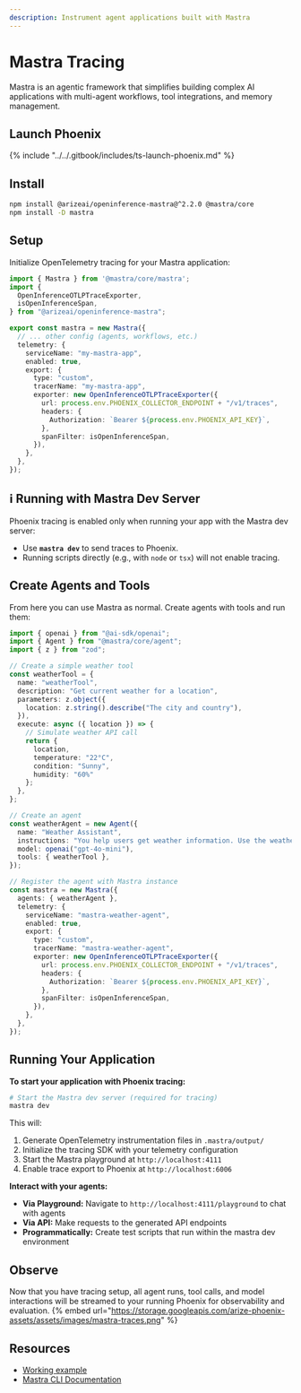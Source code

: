 ```yaml
---
description: Instrument agent applications built with Mastra
---
```


# Mastra Tracing

Mastra is an agentic framework that simplifies building complex AI applications with multi-agent workflows, tool integrations, and memory management.

## Launch Phoenix

{% include "../../.gitbook/includes/ts-launch-phoenix.md" %}

## Install

```bash
npm install @arizeai/openinference-mastra@^2.2.0 @mastra/core
npm install -D mastra 
```

## Setup

Initialize OpenTelemetry tracing for your Mastra application:

```typescript
import { Mastra } from '@mastra/core/mastra';
import {
  OpenInferenceOTLPTraceExporter,
  isOpenInferenceSpan,
} from "@arizeai/openinference-mastra";

export const mastra = new Mastra({
  // ... other config (agents, workflows, etc.)
  telemetry: {
    serviceName: "my-mastra-app",
    enabled: true,
    export: {
      type: "custom",
      tracerName: "my-mastra-app",
      exporter: new OpenInferenceOTLPTraceExporter({
        url: process.env.PHOENIX_COLLECTOR_ENDPOINT + "/v1/traces",
        headers: {
          Authorization: `Bearer ${process.env.PHOENIX_API_KEY}`,
        },
        spanFilter: isOpenInferenceSpan,
      }),
    },
  },
});
```

## ℹ️ Running with Mastra Dev Server

Phoenix tracing is enabled only when running your app with the Mastra dev server:

- Use **`mastra dev`** to send traces to Phoenix.
- Running scripts directly (e.g., with `node` or `tsx`) will not enable tracing.


## Create Agents and Tools

From here you can use Mastra as normal. Create agents with tools and run them:

```typescript
import { openai } from "@ai-sdk/openai";
import { Agent } from "@mastra/core/agent";
import { z } from "zod";

// Create a simple weather tool
const weatherTool = {
  name: "weatherTool",
  description: "Get current weather for a location",
  parameters: z.object({
    location: z.string().describe("The city and country"),
  }),
  execute: async ({ location }) => {
    // Simulate weather API call
    return {
      location,
      temperature: "22°C",
      condition: "Sunny",
      humidity: "60%"
    };
  },
};

// Create an agent
const weatherAgent = new Agent({
  name: "Weather Assistant",
  instructions: "You help users get weather information. Use the weather tool to get current conditions.",
  model: openai("gpt-4o-mini"),
  tools: { weatherTool },
});

// Register the agent with Mastra instance
const mastra = new Mastra({
  agents: { weatherAgent },
  telemetry: {
    serviceName: "mastra-weather-agent",
    enabled: true,
    export: {
      type: "custom",
      tracerName: "mastra-weather-agent",
      exporter: new OpenInferenceOTLPTraceExporter({
        url: process.env.PHOENIX_COLLECTOR_ENDPOINT + "/v1/traces",
        headers: {
          Authorization: `Bearer ${process.env.PHOENIX_API_KEY}`,
        },
        spanFilter: isOpenInferenceSpan,
      }),
    },
  },
});
```

## Running Your Application

**To start your application with Phoenix tracing:**

```bash
# Start the Mastra dev server (required for tracing)
mastra dev
```

This will:
1. Generate OpenTelemetry instrumentation files in `.mastra/output/`
2. Initialize the tracing SDK with your telemetry configuration  
3. Start the Mastra playground at `http://localhost:4111`
4. Enable trace export to Phoenix at `http://localhost:6006`

**Interact with your agents:**

- **Via Playground:** Navigate to `http://localhost:4111/playground` to chat with agents
- **Via API:** Make requests to the generated API endpoints  
- **Programmatically:** Create test scripts that run within the mastra dev environment


## Observe

Now that you have tracing setup, all agent runs, tool calls, and model interactions will be streamed to your running Phoenix for observability and evaluation.
{% embed url="https://storage.googleapis.com/arize-phoenix-assets/assets/images/mastra-traces.png" %}

## Resources

* [Working example](https://github.com/Arize-ai/phoenix/tree/main/tutorials/agents/mastra/example-agent)
* [Mastra CLI Documentation](https://mastra.ai/en/docs/getting-started/installation)